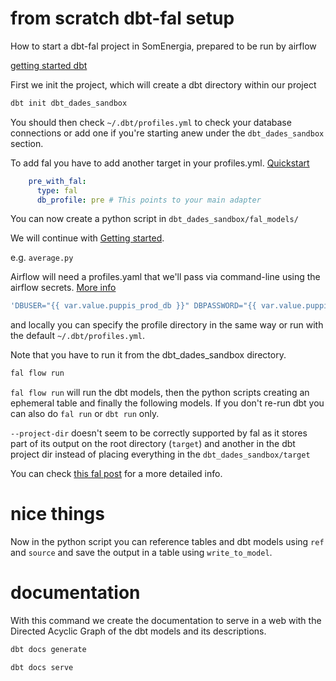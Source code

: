 
# from scratch dbt-fal setup

How to start a dbt-fal project in SomEnergia, prepared to be run by airflow

[getting started dbt](https://docs.getdbt.com/docs/get-started/getting-started-dbt-core)

First we init the project, which will create a dbt directory within our project

```bash
dbt init dbt_dades_sandbox
```

You should then check `~/.dbt/profiles.yml` to check your database connections or add one if you're starting anew
under the `dbt_dades_sandbox` section.


To add fal you have to add another target in your profiles.yml. [Quickstart](https://docs.fal.ai/dbt-fal/quickstart)

```yaml
    pre_with_fal:
      type: fal
      db_profile: pre # This points to your main adapter
```

You can now create a python script in `dbt_dades_sandbox/fal_models/`

We will continue with [Getting started](https://github.com/fal-ai/fal#getting-started).

e.g. `average.py`

Airflow will need a profiles.yaml that we'll pass via command-line using the airflow secrets. [More info](https://docs.getdbt.com/docs/get-started/connection-profiles#advanced-using-environment-variables)

```bash
'DBUSER="{{ var.value.puppis_prod_db }}" DBPASSWORD="{{ var.value.puppis_prod_db }}" fal flow run --profile-dir config'
```

and locally you can specify the profile directory in the same way or run with the default `~/.dbt/profiles.yml`.

Note that you have to run it from the dbt_dades_sandbox directory.

```bash
fal flow run
```

`fal flow run` will run the dbt models, then the python scripts creating an ephemeral table
and finally the following models. If you don't re-run dbt you can also do `fal run` or `dbt run` only.

`--project-dir` doesn't seem to be correctly supported by fal as it stores part of its output on the root directory (`target`) and another in the dbt project dir instead of placing everything in the `dbt_dades_sandbox/target`

You can check [this fal post](https://blog.fal.ai/python-data-modes/) for a more detailed info.

# nice things

Now in the python script you can reference tables and dbt models using `ref` and `source` and save the output in a table using `write_to_model`.

# documentation

With this command we create the documentation to serve in a web with the Directed Acyclic Graph of the dbt models and its descriptions.

```bash
dbt docs generate
```

```bash
dbt docs serve
```
